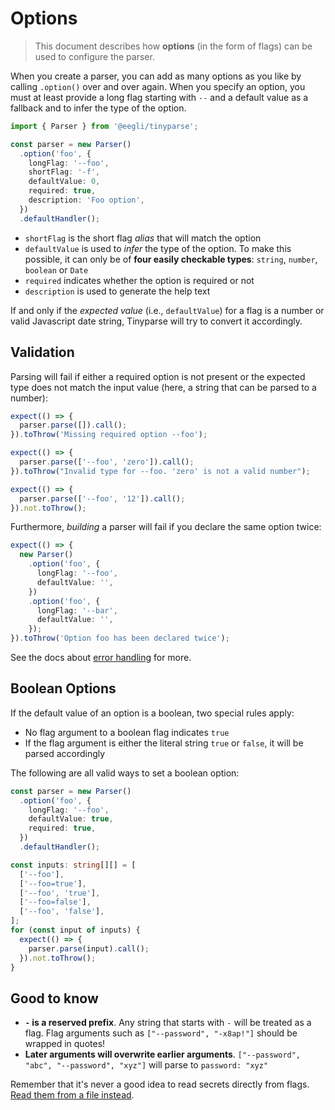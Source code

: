 # Options

> This document describes how **options** (in the form of flags) can be used to configure the parser.

When you create a parser, you can add as many options as you like by calling `.option()` over and over again. When you specify an option, you must at least provide a long flag starting with `--` and a default value as a fallback and to infer the type of the option.

```ts
import { Parser } from '@eegli/tinyparse';

const parser = new Parser()
  .option('foo', {
    longFlag: '--foo',
    shortFlag: '-f',
    defaultValue: 0,
    required: true,
    description: 'Foo option',
  })
  .defaultHandler();
```

- `shortFlag` is the short flag _alias_ that will match the option
- `defaultValue` is used to _infer_ the type of the option. To make this possible, it can only be of **four easily checkable types**: `string`, `number`, `boolean` or `Date`
- `required` indicates whether the option is required or not
- `description` is used to generate the help text

If and only if the _expected value_ (i.e., `defaultValue`) for a flag is a number or valid Javascript date string, Tinyparse will try to convert it accordingly.

## Validation

Parsing will fail if either a required option is not present or the expected type does not match the input value (here, a string that can be parsed to a number):

```ts
expect(() => {
  parser.parse([]).call();
}).toThrow('Missing required option --foo');

expect(() => {
  parser.parse(['--foo', 'zero']).call();
}).toThrow("Invalid type for --foo. 'zero' is not a valid number");

expect(() => {
  parser.parse(['--foo', '12']).call();
}).not.toThrow();
```

Furthermore, _building_ a parser will fail if you declare the same option twice:

```ts
expect(() => {
  new Parser()
    .option('foo', {
      longFlag: '--foo',
      defaultValue: '',
    })
    .option('foo', {
      longFlag: '--bar',
      defaultValue: '',
    });
}).toThrow('Option foo has been declared twice');
```

See the docs about [error handling](reference/error-handling.md) for more.

## Boolean Options

If the default value of an option is a boolean, two special rules apply:

- No flag argument to a boolean flag indicates `true`
- If the flag argument is either the literal string `true` or `false`, it will be parsed accordingly

The following are all valid ways to set a boolean option:

```ts
const parser = new Parser()
  .option('foo', {
    longFlag: '--foo',
    defaultValue: true,
    required: true,
  })
  .defaultHandler();

const inputs: string[][] = [
  ['--foo'],
  ['--foo=true'],
  ['--foo', 'true'],
  ['--foo=false'],
  ['--foo', 'false'],
];
for (const input of inputs) {
  expect(() => {
    parser.parse(input).call();
  }).not.toThrow();
}
```

## Good to know

- **`-` is a reserved prefix**. Any string that starts with `-` will be treated as a flag. Flag arguments such as `["--password", "-x8ap!"]` should be wrapped in quotes!
- **Later arguments will overwrite earlier arguments**. `["--password", "abc", "--password", "xyz"]` will parse to `password: "xyz"`

Remember that it's never a good idea to read secrets directly from flags. [Read them from a file instead](https://clig.dev/#arguments-and-flags).
